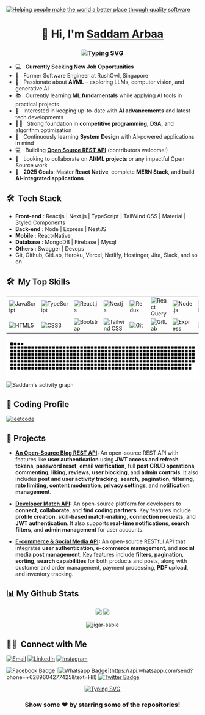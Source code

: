 <p>
<a href="https://www.linkedin.com/in/saddamarbaa/">
  <img
    alt="Helping people make the world a better place through quality software"
    src="/images/banner-01.jpg"
  />
</a>
</P>

<h1 align="center">👋 Hi, I'm <a href="https://www.linkedin.com/in/saddamarbaa/" target="_blank"> Saddam Arbaa </a></h1>
<h3 align="center">
  
[![Typing SVG](https://readme-typing-svg.herokuapp.com?lines=Full-Stack+Web+Developer+;JavaScript+%7C+React+%2B+Redux%7CNext+js;Nodejs+%7C+Express+%7C+MongoDB)](https://git.io/typing-svg)
</h3>



- 💻 &nbsp; **Currently Seeking New Job Opportunities**  
- 👯 &nbsp; Former Software Engineer at RushOwl, Singapore  
- 🤖 &nbsp; Passionate about **AI/ML** – exploring LLMs, computer vision, and generative AI  
- 📚 &nbsp; Currently learning **ML fundamentals** while applying AI tools in practical projects  
- 👯 &nbsp; Interested in keeping up-to-date with **AI advancements** and latest tech developments  
- ✍🏻 &nbsp; Strong foundation in **competitive programming**, **DSA**, and algorithm optimization  
- 🌱 &nbsp; Continuously learning **System Design** with AI-powered applications in mind  
- 💻 &nbsp; Building [**Open Source REST API**](https://github.com/saddamarbaa/node-express-mongodb-typescript-blog-rest-api) (contributors welcome!)  
- 🤝 &nbsp; Looking to collaborate on **AI/ML projects** or any impactful Open Source work  
- 🎯 &nbsp; **2025 Goals**: Master **React Native**, complete **MERN Stack**, and build **AI-integrated applications** 

<!-- - 👨‍💻 &nbsp; Portfolio Project: [https://portfolio-react-529g.vercel.app](https://portfolio-react-529g.vercel.app) -->
<!-- - 💻 &nbsp; **Currently Seeking New Job Opportunities** -->
<!-- - 👯 &nbsp; Former Software Engineer at RushOwl, Singapore -->
<!-- - 👯 &nbsp; I’m interested in keeping up-to-date with latest technological developments -->
<!-- - ✍🏻 &nbsp; Strong foundation in **competitive programming**, **DSA**, and algorithm optimization   -->
<!-- - 🌱 &nbsp; Continuously learning **Data Structures**, **Algorithms**, and **System Design** -->
<!-- - 💻 &nbsp; Building [**Open Source REST API**](https://github.com/saddamarbaa/node-express-mongodb-typescript-blog-rest-api) (contributors welcome!)  -->
<!-- - 👯 &nbsp;  Looking forward to collaborate on any Open Source project which I consider interesting or useful -->
<!-- - 🎯 &nbsp; **2025 Goals**: Master **React Native**, complete **MERN Stack**, and build **AI-integrated applications**  -->



<h2> 🛠 &nbsp;Tech Stack</h2>

- <b>Front-end</b> : Reactjs | Next.js | TypeScript | TailWind CSS | Material | Styled Components
- <b>Back-end</b> : Node | Express | NestJS
- <b>Mobile</b> : React-Native
- <b>Database</b> : MongoDB | Firebase | Mysql
- <b>Others</b> : Swagger | Devops
- Git, Github, GitLab, Heroku, Vercel, Netlify, Hostinger, Jira, Slack, and so on

<h2> 🛠 &nbsp;My Top Skills</h2>

<table>
    <tr>
        <td>
            <img src="https://img.icons8.com/nolan/2x/javascript.png" title="JavaScript" width="100" alt="JavaScript">
        </td>
        <td>
            <img src="https://img.icons8.com/color/2x/typescript.png" title="TypeScript" width="100" alt="TypeScript">
        </td>
        <td>
            <img src="https://www.vectorlogo.zone/logos/reactjs/reactjs-icon.svg" title="React" width="100" alt="React.js">
        </td>
        <td>
            <img src="https://upload.wikimedia.org/wikipedia/commons/thumb/8/8e/Nextjs-logo.svg/800px-Nextjs-logo.svg.png" title="Nextjs" width="100" alt="Nextjs">
        </td>
        <td>
            <img src="https://redux.js.org/img/redux-logo-landscape.png" title="Redux" width="100" alt="Redux">
        </td>
        <td>
            <img src="https://decode.agency/wp-content/uploads/2023/05/React-Query-logo.png" title="React Query" width="100" alt="React Query">
        </td>
        <td>
            <img src="https://img.icons8.com/color/2x/nodejs.png" title="Node.js" width="100" alt="Node.js">
        </td>
        <td>
            <img src="https://cdn.iconscout.com/icon/free/png-128/mongodb-4-1175139.png" title="MongoDB" width="100" alt="MongoDB">
        </td>
    </tr>
    <tr>
        <td>
            <img src="https://img.icons8.com/color/2x/html-5.png" title="HTML5" width="100" alt="HTML5">
        </td>
        <td>
            <img src="https://img.icons8.com/color/2x/css3.png" title="CSS3" width="100" alt="CSS3">
        </td>
        <td>
            <img src="https://img.icons8.com/color/2x/bootstrap.png" title="Bootstrap" width="100" alt="Bootstrap">
        </td>
        <td>
            <img src="https://w7.pngwing.com/pngs/106/519/png-transparent-tailwind-css-hd-logo-thumbnail.png" title="Tailwind CSS" width="100" alt="Tailwind CSS">
        </td>
        <td>
            <img src="https://img.icons8.com/nolan/2x/github.png" title="Git" width="100" alt="Git">
        </td>
        <td>
            <img src="https://www.vectorlogo.zone/logos/gitlab/gitlab-icon.svg" title="GitLab" width="100" alt="GitLab">
        </td>
        <td>
            <img src="https://w7.pngwing.com/pngs/1006/374/png-transparent-web-development-node-js-socket-io-javascript-network-socket-modernization-miscellaneous-logo-web-application-thumbnail.png" title="Express" width="100" alt="Express">
        </td>
        <td>
            <img src="https://img.icons8.com/color/344/java-coffee-cup-logo.png" title="Java" width="100" alt="Java">
        </td>
    </tr>
</table>


<picture>
  <source media="(prefers-color-scheme: dark)" srcset="https://raw.githubusercontent.com/saddamarbaa/saddamarbaa/output/github-snake-dark.svg" />
  <source media="(prefers-color-scheme: light)" srcset="https://raw.githubusercontent.com/saddamarbaa/saddamarbaa/output/github-snake.svg" />
  <img alt="github-snake" src="https://raw.githubusercontent.com/saddamarbaa/saddamarbaa/output/github-snake.svg" />
</picture>


 <img alt="Saddam's activity graph" src="https://github-readme-activity-graph.vercel.app/graph?username=saddamarbaa&theme=react-dark" />





<h2>‍🎃 Coding Profile </h2>

[![leetcode](https://img.shields.io/badge/-LeetCode-FFA116?style=for-the-badge&logo=LeetCode&logoColor=black)](https://leetcode.com/u/saddamarbaa/)

<h2> 🌟 Projects </h2>

- **[An Open-Source Blog REST API](https://github.com/saddamarbaa/node-express-mongodb-typescript-blog-rest-api/):** An open-source REST API with features like **user authentication** using **JWT access and refresh tokens**, **password reset**, **email verification**, full **post CRUD operations**, **commenting**, **liking**, **reviews**, **user blocking**, and **admin controls**. It also includes **post and user activity tracking**, **search**, **pagination**, **filtering**, **rate limiting**, **content moderation**, **privacy settings**, and **notification management**.
  
- **[Developer Match API](https://github.com/saddamarbaa/node-express-mongodb-developer-match-rest-api/):** An open-source platform for developers to **connect**, **collaborate**, and **find coding partners**. Key features include **profile creation**, **skill-based match-making**, **connection requests**, and **JWT authentication**. It also supports **real-time notifications**, **search filters**, and **admin management** for user accounts.

- **[E-commerce & Social Media API](https://github.com/saddamarbaa/node-express-mongodb-typescript-ecom-social-rest-api):** An open-source RESTful API that integrates **user authentication**, **e-commerce management**, and **social media post management**. Key features include **filters**, **pagination**, **sorting**, **search capabilities** for both products and posts, along with customer and order management, payment processing, **PDF upload**, and inventory tracking.

<!-- - **[Personal Portfolio](https://portfolio-react-529g.vercel.app):** A personal portfolio built with React to showcase my projects and skills. **Check it out for more projects!** -->



<h2> 📊 My Github Stats </h2>
<p align="center">
<a href="https://github.com/saddamarbaa">
  <img height="180em" src="https://github-readme-stats.vercel.app/api?username=saddamarbaa&show_icons=true&theme=algolia&include_all_commits=true&count_private=true"/>
  <img height="180em" src="https://github-readme-stats.vercel.app/api/top-langs/?username=saddamarbaa&layout=compact&langs_count=8&theme=algolia"/>
</a>
</p>

<div align="center">
<p><img align="center" src="https://github-readme-streak-stats.herokuapp.com/?user=saddamarbaa&theme=dark" alt="jigar-sable" /></p>
 </div>


<h2> 🤝🏻 &nbsp;Connect with Me </h2>

<p>
<a href="mailto:saddamarbaas@gmail.com"><img alt="Email" src="https://img.shields.io/badge/Email-saddamarbaas@gmail.com-blue?style=flat-square&logo=gmail"></a>
<a href="https://www.linkedin.com/in/saddamarbaa/"><img alt="LinkedIn" src="https://img.shields.io/badge/LinkedIn-Saddam%20Arbaa%20-blue?style=flat-square&logo=linkedin"></a>
<a href="https://www.instagram.com/saddam.dev/"><img alt="Instagram" src="https://img.shields.io/badge/Instagram-saddam_arbaa__-blue?style=flat-square&logo=instagram"></a>

[![Facebook Badge](https://img.shields.io/badge/-Facebook-3b5998?style=flat-square&labelColor=3b5998&logo=facebook&logoColor=white&link=https://www.facebook.com/weltonpfelix/)](https://www.facebook.com/saddam.arbaa)
[![Whatsapp Badge](https://img.shields.io/badge/-Whatsapp-4CA143?style=flat-square&labelColor=4CA143&logo=whatsapp&logoColor=white&link=https://api.whatsapp.com/send?phone=+6289604277425&text=Hi!)](https://api.whatsapp.com/send?phone=+6289604277425&text=Hi!)
[![Twitter Badge](https://img.shields.io/badge/-Twitter-1da1f2?style=flat-square&labelColor=1da1f2&logo=twitter&logoColor=white&link=https://www.twitter.com/_weltonfelix/)](https://twitter.com/ArbaaSaddam/)

</p>



<!--Thanks for stopping by! 😊  -->
<!--[![](https://visitcount.itsvg.in/api?id=saddamarbaa&icon=0&color=0)](https://visitcount.itsvg.in)-->


<div align="center">
   <a href="https://git.io/typing-svg">
      <img src="https://readme-typing-svg.demolab.com?font=Sedan+SC&weight=500&size=30&pause=1000&color=F63024&background=6883FF00&center=true&vCenter=true&random=false&width=435&lines=Thanks+For+Visiting+!" alt="Typing SVG" />
   </a>
  <h3>Show some ❤️ by starring some of the repositories!</h3>



<!-- ![](./gifs/code.gif) -->
